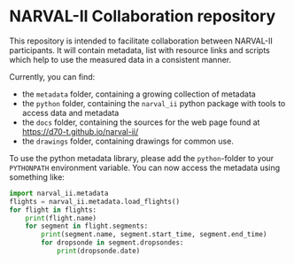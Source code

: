 # NARVAL-II Collaboration repository

This repository is intended to facilitate collaboration between NARVAL-II participants.
It will contain metadata, list with resource links and scripts which help to use the measured data in a consistent manner.

Currently, you can find:

* the ``metadata`` folder, containing a growing collection of metadata
* the ``python`` folder, containing the ``narval_ii`` python package with tools to access data and metadata
* the ``docs`` folder, containing the sources for the web page found at https://d70-t.github.io/narval-ii/
* the ``drawings`` folder, containing drawings for common use.

To use the python metadata library, please add the ``python``-folder to your ``PYTHONPATH`` environment variable.
You can now access the metadata using something like:

```python
import narval_ii.metadata
flights = narval_ii.metadata.load_flights()
for flight in flights:
    print(flight.name)
    for segment in flight.segments:
        print(segment.name, segment.start_time, segment.end_time)
        for dropsonde in segment.dropsondes:
            print(dropsonde.date)
```
